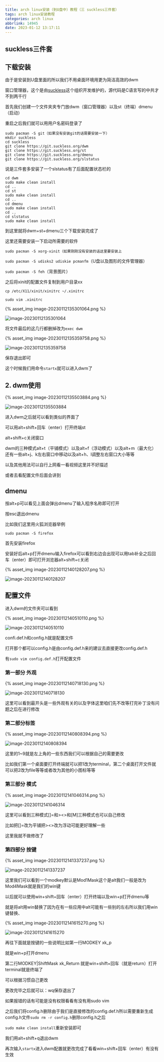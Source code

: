 ```yaml
---
title: arch linux安装（到U盘中）教程（三 suckless三件套）
tags: arch linux安装教程
categories: arch linux
abbrlink: 14945
date: 2023-01-12 13:17:11
---
```


  ## suckless三件套

## 下载安装

由于是安装到U盘里面的所以我们不用桌面环境用更为简洁高效的dwm

窗口管理器，这个是由[suckless](https://suckless.org/)这个组织开发维护的，源代码是C语言写的中共才不到两千行

首先我们创建一个文件夹夹专门放dwm（窗口管理器）以及st（终端）dmenu（启动）

重启之后我们就可以用用户名密码登录了

```suckless
sudo pacman -S git（如果没有安装git的话需要安装一下）
mkdir suckless
cd suckless
git clone https://git.suckless.org/dwm
git clone https://git.suckless.org/st
git clone https://git.suckless.org/dmenu
git clone https://git.suckless.org/slstatus
```

说是三件套多安装了一个slstatus有了后面配置状态栏的

```suckless
cd dwm
sudo make clean install
cd ..
cd st
sudo make clean install
cd ..
cd dmenu
sudo make clean install
cd ..
cd slstatus
sudo make clean install
```

到这里就将dwm+st+dmenu三个下载安装完成了

这里还需要安装一下启动所需要的软件

`sudo pacman -S xorg-xinit（如果刚刚没有安装的话这里要安装上`

`sudo pacman -S udisks2 udiskie pcmanfm`（U盘以及图形的文件管理器）

`sudo pacman -S feh`（背景图片）

之后将xinit的配置文件复制到用户目录xx

`cp /etc/X11/xinit/xinitrc ~/.xinitrc`

`sudo vim .xinitrc`

{% asset_img image-20230112135301064.png %}

![image-20230112135301064](arch-linux安装教程三/image-20230112135301064.png)

将文件最后的这几行都删掉改为`exec dwm`

{% asset_img image-20230112135359758.png %}

![image-20230112135359758](arch-linux安装教程三/image-20230112135359758.png)

保存退出即可

这个时候我们用命令`startx`就可以进入dwm了



## 2. dwm使用

{% asset_img image-20230112135503884.png %}

![image-20230112135503884](arch-linux安装教程三/image-20230112135503884.png)

进入dwm之后就可以看到类似的界面了

可以用alt+shift+回车（enter）打开终端st

alt+shift+c关闭窗口

dwm的三种模式alt+t（平铺模式）以及alt+f（浮动模式）以及alt+m（最大化）还有一些alt+j、k左右窗口中移动以及alt+h、l调整左右窗口大小等等

以及其他用法可以自行上网看一看视频这里并不好描述

或者去看配置文件后面会讲到



## dmenu

按alt+p可以看见上面会弹出dmenu了输入程序名称即可打开

按esc退出dmenu

比如我们这里用火狐浏览器举例

`sudo pacman -S firefox`

首先安装firefox

安装好后alt+p打开dmenu输入firefox可以看到右边会出现可以用tab补全之后回车（enter）即可打开浏览器alt+shift+c关闭

{% asset_img image-20230112140128207.png %}

![image-20230112140128207](arch-linux安装教程三/image-20230112140128207.png)



## 配置文件

进入dwm的文件夹可以看到

{% asset_img image-20230112140510110.png %}

![image-20230112140510110](arch-linux安装教程三/image-20230112140510110.png)

confi.def.h和config.h就是配置文件

打开那个都可以config.h是由config.def.h来的建议去直接更改config.def.h

有`sudo vim config.def.h`打开配置文件

### 第一部分 外观

{% asset_img image-20230112140718130.png %}

![image-20230112140718130](arch-linux安装教程三/image-20230112140718130.png)

这里可以看到最开头是一些外观有关的以及字体这里咱们先不改等打完补丁没有问题之后在进行修改

### 第二部分标签

{% asset_img image-20230112140808394.png %}

![image-20230112140808394](arch-linux安装教程三/image-20230112140808394.png)

这里的1~9就是左上角的一些东西我们可以根据自己的需要更改

比如我们第一个桌面要打开终端就可以把1改为terminal，第二个桌面打开文件就可以把2改为file等等或者改为其他的小图标等等

### 第三部分 模式

{% asset_img image-20230112141046314.png %}

![image-20230112141046314](arch-linux安装教程三/image-20230112141046314.png)

这里可以看到三种模式[]=和><>和[M]三种模式也可以自己修改

比如把[]=改为平铺把><>改为浮动可能更好理解一些

这里我就不做修改了



### 第四部分 按键

{% asset_img image-20230112141337237.png %}

![image-20230112141337237](arch-linux安装教程三/image-20230112141337237.png)

这里我们可以看到一个modkey默认是Mod1Mask这个是alt我们一般是改为Mod4Mask就是我们的win键

以后就可以使用win+shift+回车（enter）打开终端以及win+p打开dmenu等

就是将alt用win替换了因为在有一些应用中alt可能有一些别的左右所以我们用win键替换、

{% asset_img image-20230112141615270.png %}

![image-20230112141615270](arch-linux安装教程三/image-20230112141615270.png)

再往下面就是按键的一些说明比如第一行MODKEY	xk_p

就是win+p打开dmenu

第二行MODKEY|ShiftMask	xk_Return 就是win+shift+回车（就是return）打开terminal就是终端了

可以根据习惯自己更改

更改完毕之后就可以：wq保存退出了

如果报错的话有可能是没有权限看看有没有用sudo vim

之后我们将config.h删除由于我们是直接修改的config.def.h所以需要重新生成config.h文件`sudo rm -r config.h`删除config.h之后

`sudo make clean install`重新安装即可

我们用alt+shift+q退出dwm

再次输入`startx`进入dwm配置就更改完成了看看win+shift+回车（enter）有没有生效
